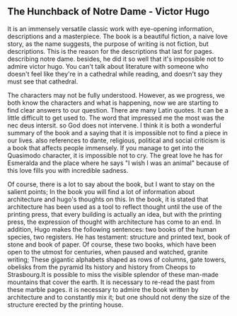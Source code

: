 ## The Hunchback of Notre Dame - Victor Hugo

It is an immensely versatile classic work with eye-opening information, descriptions and a masterpiece. 
The book is a beautiful fiction, a naive love story, as the name suggests, the purpose of writing is not fiction, but descriptions. This is the reason for the descriptions that last for pages. describing notre dame. besides, he did it so well that it's impossible not to admire victor hugo. You can't talk about literature with someone who doesn't feel like they're in a cathedral while reading, and doesn't say they must see that cathedral.

The characters may not be fully understood. However, as we progress, we both know the characters and what is happening, now we are starting to find clear answers to our question. There are many Latin quotes. It can be a little difficult to get used to. The word that impressed me the most was the nec deus intersit. so God does not intervene. I think it is both a wonderful summary of the book and a saying that it is impossible not to find a piece in our lives. also references to dante, religious, political and social criticism is a book that affects people immensely. If you manage to get into the Quasimodo character, it is impossible not to cry. The great love he has for Esmeralda and the place where he says "I wish I was an animal" because of this love fills you with incredible sadness.

Of course, there is a lot to say about the book, but I want to stay on the salient points; In the book you will find a lot of information about architecture and hugo's thoughts on this. In the book, it is stated that architecture has been used as a tool to reflect thought until the use of the printing press, that every building is actually an idea, but with the printing press, the expression of thought with architecture has come to an end. In addition, Hugo makes the following sentences: two books of the human species, two registers. He has testament: structure and printed text, book of stone and book of paper. Of course, these two books, which have been open to the utmost for centuries, when paused and watched, granite writing; These gigantic alphabets shaped as rows of columns, gate towers, obelisks from the pyramid Its history and history from Cheops to Strasbourg.It is possible to miss the visible splendor of these man-made mountains that cover the earth. It is necessary to re-read the past from these marble pages. it is necessary to admire the book written by architecture and to constantly mix it; but one should not deny the size of the structure erected by the printing house.
